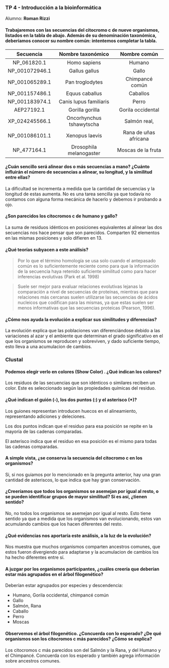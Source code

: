 ### TP 4 - Introducción a la bioinformática
Alumno: __Roman Rizzi__
 
 
#### Trabajaremos con las secuencias del citocromo c de nueve organismos, listados en la tabla de abajo. Además de su denominación taxonómica, deberíamos conocer su nombre común: intentemos completar la tabla.
 
| Secuencia  | Nombre taxonómico   |  Nombre común |
|:--------:| :------: | :-------: |
| NP_061820.1 | Homo sapiens |  Humano |
| NP_001072946.1 | Gallus gallus |  Gallo |
| NP_001065289.1 | Pan troglodytes | Chimpancé común  |
| NP_001157486.1 | Equus caballus |  Caballos |
| NP_001183974.1 | Canis lupus familiaris |  Perro |
| AEP27192.1 | Gorilla gorilla | Gorila occidental |
| XP_024245566.1 | Oncorhynchus tshawytscha |  Salmón real, |
| NP_001086101.1 | Xenopus laevis |  Rana de uñas africana |
| NP_477164.1 | Drosophila melanogaster |  Moscas de la fruta |
 
 
#### ¿Cuán sencillo será alinear dos o más secuencias a mano? ¿Cuánto influirán el número de secuencias a alinear, su longitud, y la similitud entre ellas?
 
La dificultad se incrementa a medida que la cantidad de secuencias y la longitud de estas aumenta. No es una tarea sencilla ya que todavía no contamos con alguna forma mecánica de hacerlo y debemos ir probando a ojo.
 
#### ¿Son parecidos los citocromos c de humano y gallo?
 
La suma de residuos idénticos en posiciones equivalentes al alinear las dos secuencias nos hace pensar que son parecidos. Comparten 92 elementos en las mismas posiciones y solo difieren en 13.
 
#### ¿Qué teorías subyacen a este análisis?
 
> Por lo que el término homología se usa solo cuando el antepasado común es lo suficientemente reciente como para que la información de la secuencia haya retenido suficiente similitud como para hacer inferencias evolutivas (Park et al. 1998)
 
> Suele ser mejor para evaluar relaciones evolutivas lejanas la comparación a nivel de secuencias de proteínas, mientras que para relaciones más cercanas suelen utilizarse las secuencias de ácidos nucleicos que codifican para las mismas, ya que estas suelen ser menos informativas que las secuencias proteicas (Pearson, 1996).
 
#### ¿Cómo nos ayuda la evolución a explicar sus similitudes y diferencias?
 
La evolución explica que las poblaciones van diferenciándose debido a las variaciones al azar y el ambiente que determinan el grado significativo en el que los organismos se reproducen y sobreviven, y dado suficiente tiempo, esto lleva a una acumulacion de cambios.
 
### Clustal
 
#### Podemos elegir verlo en colores (​Show Color)​ . ¿Qué indican los colores?
 
Los residuos de las secuencias que son idénticos o similares reciben un color. Este es seleccionado según las propiedades químicas del residuo.
 
#### ¿Qué indican el guión (-), los dos puntos (:) y el asterisco (*)?
 
Los guiones representan introducen huecos en el alineamiento, representando adiciones y deleciones.
 
Los dos puntos indican que el residuo para esa posición se repite en la mayoría de las cadenas comparadas.
 
El asterisco indica que el residuo en esa posición es el mismo para todas las cadenas comparadas.
 
#### A simple vista, ¿se conserva la secuencia del citocromo c en los organismos?
 
Si, si nos guiamos por lo mencionado en la pregunta anterior, hay una gran cantidad de asteriscos, lo que indica que hay gran conservación.
 
#### ¿Creeríamos que todos los organismos se asemejan por igual al resto, o se pueden identificar grupos de mayor similitud? Si es así, ¿tienen sentido?
 
No, no todos los organismos se asemejan por igual al resto. Esto tiene sentido ya que a medida que los organismos van evolucionando, estos van acumulando cambios que los hacen diferentes del resto.
 
#### ¿Qué evidencias nos aportaría este análisis, a la luz de la evolución?
 
Nos muestra que muchos organismos comparten ancestros comunes, que estos fueron divergiendo para adaptarse y la acumulacion de cambios los ha hecho diferentes entre sí.
 
#### A juzgar por los organismos participantes, ¿cuáles creería que deberían estar más agrupados en el árbol filogenético?
 
Deberían estar agrupados por especies y descendencia:
 
- Humano, Gorila occidental, chimpancé común
- Gallo
- Salmón, Rana
- Caballo
- Perro
- Moscas
 
#### Observemos el árbol filogenético. ¿Concuerda con lo esperado? ¿De qué organismos son los citocromos c más parecidos? ¿Cómo se explica?
 
Los citocromos c más parecidos son del Salmón y la Rana, y del Humano y el Chimpancé. Concuerda con los esperado y también agrega información sobre ancestros comunes.
